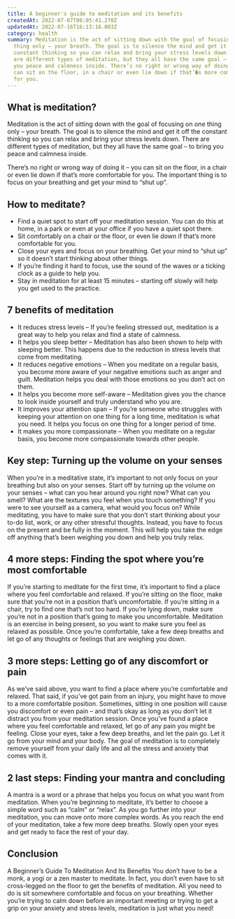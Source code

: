```yaml
---
title: A beginner's guide to meditation and its benefits
createdAt: 2022-07-07T06:05:41.270Z
updatedAt: 2022-07-16T16:13:16.003Z
category: health
summary: Meditation is the act of sitting down with the goal of focusing on one
  thing only – your breath. The goal is to silence the mind and get it off the
  constant thinking so you can relax and bring your stress levels down. There
  are different types of meditation, but they all have the same goal – to bring
  you peace and calmness inside. There’s no right or wrong way of doing it – you
  can sit on the floor, in a chair or even lie down if that’�s more comfortable
  for you.
---
```


## What is meditation?

Meditation is the act of sitting down with the goal of focusing on one thing only – your breath. The goal is to silence the mind and get it off the constant thinking so you can relax and bring your stress levels down. There are different types of meditation, but they all have the same goal – to bring you peace and calmness inside.

There’s no right or wrong way of doing it – you can sit on the floor, in a chair or even lie down if that’s more comfortable for you. The important thing is to focus on your breathing and get your mind to “shut up”.

## How to meditate?

- Find a quiet spot to start off your meditation session. You can do this at home, in a park or even at your office if you have a quiet spot there.
- Sit comfortably on a chair or the floor, or even lie down if that’s more comfortable for you.
- Close your eyes and focus on your breathing. Get your mind to “shut up” so it doesn’t start thinking about other things.
- If you’re finding it hard to focus, use the sound of the waves or a ticking clock as a guide to help you.
- Stay in meditation for at least 15 minutes – starting off slowly will help you get used to the practice.

## 7 benefits of meditation

- It reduces stress levels – If you’re feeling stressed out, meditation is a great way to help you relax and find a state of calmness.
- It helps you sleep better – Meditation has also been shown to help with sleeping better. This happens due to the reduction in stress levels that come from meditating.
- It reduces negative emotions – When you meditate on a regular basis, you become more aware of your negative emotions such as anger and guilt. Meditation helps you deal with those emotions so you don’t act on them.
- It helps you become more self-aware – Meditation gives you the chance to look inside yourself and truly understand who you are.
- It improves your attention span – If you’re someone who struggles with keeping your attention on one thing for a long time, meditation is what you need. It helps you focus on one thing for a longer period of time.
- It makes you more compassionate – When you meditate on a regular basis, you become more compassionate towards other people.

## Key step: Turning up the volume on your senses

When you’re in a meditative state, it’s important to not only focus on your breathing but also on your senses. Start off by turning up the volume on your senses – what can you hear around you right now? What can you smell? What are the textures you feel when you touch something? If you were to see yourself as a camera, what would you focus on? While meditating, you have to make sure that you don’t start thinking about your to-do list, work, or any other stressful thoughts. Instead, you have to focus on the present and be fully in the moment. This will help you take the edge off anything that’s been weighing you down and help you truly relax.

## 4 more steps: Finding the spot where you’re most comfortable

If you’re starting to meditate for the first time, it’s important to find a place where you feel comfortable and relaxed. If you’re sitting on the floor, make sure that you’re not in a position that’s uncomfortable. If you’re sitting in a chair, try to find one that’s not too hard. If you’re lying down, make sure you’re not in a position that’s going to make you uncomfortable. Meditation is an exercise in being present, so you want to make sure you feel as relaxed as possible. Once you’re comfortable, take a few deep breaths and let go of any thoughts or feelings that are weighing you down.

## 3 more steps: Letting go of any discomfort or pain

As we’ve said above, you want to find a place where you’re comfortable and relaxed. That said, if you’ve got pain from an injury, you might have to move to a more comfortable position. Sometimes, sitting in one position will cause you discomfort or even pain – and that’s okay as long as you don’t let it distract you from your meditation session. Once you’ve found a place where you feel comfortable and relaxed, let go of any pain you might be feeling. Close your eyes, take a few deep breaths, and let the pain go. Let it go from your mind and your body. The goal of meditation is to completely remove yourself from your daily life and all the stress and anxiety that comes with it.

## 2 last steps: Finding your mantra and concluding

A mantra is a word or a phrase that helps you focus on what you want from meditation. When you’re beginning to meditate, it’s better to choose a simple word such as “calm” or “relax”. As you go further into your meditation, you can move onto more complex words. As you reach the end of your meditation, take a few more deep breaths. Slowly open your eyes and get ready to face the rest of your day.

## Conclusion

A Beginner’s Guide To Meditation And Its Benefits You don’t have to be a monk, a yogi or a zen master to meditate. In fact, you don’t even have to sit cross-legged on the floor to get the benefits of meditation. All you need to do is sit somewhere comfortable and focus on your breathing. Whether you’re trying to calm down before an important meeting or trying to get a grip on your anxiety and stress levels, meditation is just what you need!
